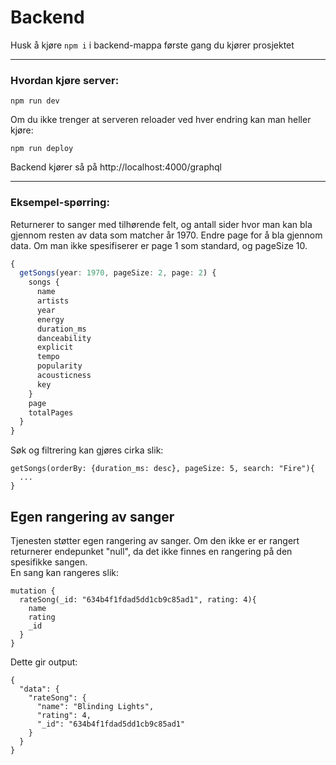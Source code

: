 # Backend
Husk å kjøre `npm i`  i backend-mappa første gang du kjører prosjektet
___

### Hvordan kjøre server:
```
npm run dev
```
Om du ikke trenger at serveren reloader ved hver endring kan man heller kjøre:
```
npm run deploy
```
Backend kjører så på http://localhost:4000/graphql

<hr>  

### Eksempel-spørring:
Returnerer to sanger med tilhørende felt, og antall sider hvor man kan bla gjennom resten av data som matcher år 1970. Endre page for å bla gjennom data.
Om man ikke spesifiserer er page 1 som standard, og pageSize 10.


```typeScript
{
  getSongs(year: 1970, pageSize: 2, page: 2) {
    songs {
      name
      artists
      year
      energy
      duration_ms
      danceability
      explicit
      tempo
      popularity
      acousticness
      key
    }
    page
    totalPages
  }
}

```
Søk og filtrering kan gjøres cirka slik:
```
getSongs(orderBy: {duration_ms: desc}, pageSize: 5, search: "Fire"){
  ...
}
```
## Egen rangering av sanger
Tjenesten støtter egen rangering av sanger. Om den ikke er er rangert returnerer endepunket "null", da det ikke finnes en rangering på den spesifikke sangen.  
En sang kan rangeres slik:  
```
mutation {
  rateSong(_id: "634b4f1fdad5dd1cb9c85ad1", rating: 4){
    name
    rating
    _id
  }
}
```
Dette gir output:
```
{
  "data": {
    "rateSong": {
      "name": "Blinding Lights",
      "rating": 4,
      "_id": "634b4f1fdad5dd1cb9c85ad1"
    }
  }
}
```